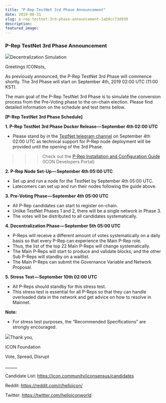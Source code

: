 ```yaml
---
title: "P-Rep TestNet 3rd Phase Announcement"
date: 2019-08-31
slug: p-rep-testnet-3rd-phase-announcement-1ab9cc73d939
description:
featured_image:
---
```


### P-Rep TestNet 3rd Phase Announcement

![](https://cdn-images-1.medium.com/max/800/1*kJ9A1eE2JFQp-mgQDOcDgQ.png)Decentralization Simulation

Greetings ICONists,

As previously announced, the P-Rep TestNet 3rd Phase will commence shortly. The 3rd Phase will start on September 4th, 2019 02:00 UTC (11:00 KST).

The main goal of the P-Rep TestNet 3rd Phase is to simulate the conversion process from the Pre-Voting phase to the on-chain election. Please find detailed information on the schedule and test items below.

**[P-Rep TestNet 3rd Phase Schedule]**

**1. P-Rep TestNet 3rd Phase Docker Release — September 4th 02:00 UTC**

* Please stand by in the [TestNet telegram channel](https://t.me/joinchat/H33WtRIOelpmVW2JExULOQ) on September 4th 02:00 UTC as technical support for P-Rep node deployment will be provided until the opening of the 3rd Phase.

>>> Check out the [P-Rep Installation and Configuration Guide](https://www.icondev.io/docs/p-rep-installation-and-configuration) (ICON Developers Portal)

**2. P-Rep Node Set-Up — September 4th 05:00 UTC**

* Set up and run a node for the TestNet by September 4th 05:00 UTC.
* Latecomers can set up and run their nodes following the guide above.

**3. Pre-Voting Phase — September 4th 05:00 UTC**

* All P-Rep candidates can start to register on-chain.
* Unlike TestNet Phases 1 and 2, there will be a single network in Phase 3.
* The votes will be distributed to all candidates systematically.

**4. Decentralization Phase — September 5th 05:00 UTC**

* P-Reps will receive a different amount of votes systematically on a daily basis so that every P-Rep can experience the Main P-Rep role.
* Thus, the list of the top 22 Main P-Reps will change systematically.
* The Main P-Reps will start to produce and validate blocks, and the other Sub P-Reps will standby on a waitlist.
* The Main P-Reps can submit the Governance Variable and Network Proposal.

**5. Stress Test — September 10th 02:00 UTC**

* All P-Reps should standby for this stress test.
* This stress test is essential for all P-Reps so that they can handle overloaded data in the network and get advice on how to resolve in Mainnet.

**Note:**

* For stress test purposes, the “Recommended Specifications” are strongly encouraged.

![](https://cdn-images-1.medium.com/max/800/1*9rCIaSRhBaBNcBxxnYAp0g.png)Thank you,

ICON Foundation

Vote, Spread, Disrupt

\_\_\_\_\_\_

Candidate List: <https://icon.community/iconsensus/candidates>

Reddit: <https://reddit.com/r/helloicon/>

Twitter: <https://twitter.com/helloiconworld>

